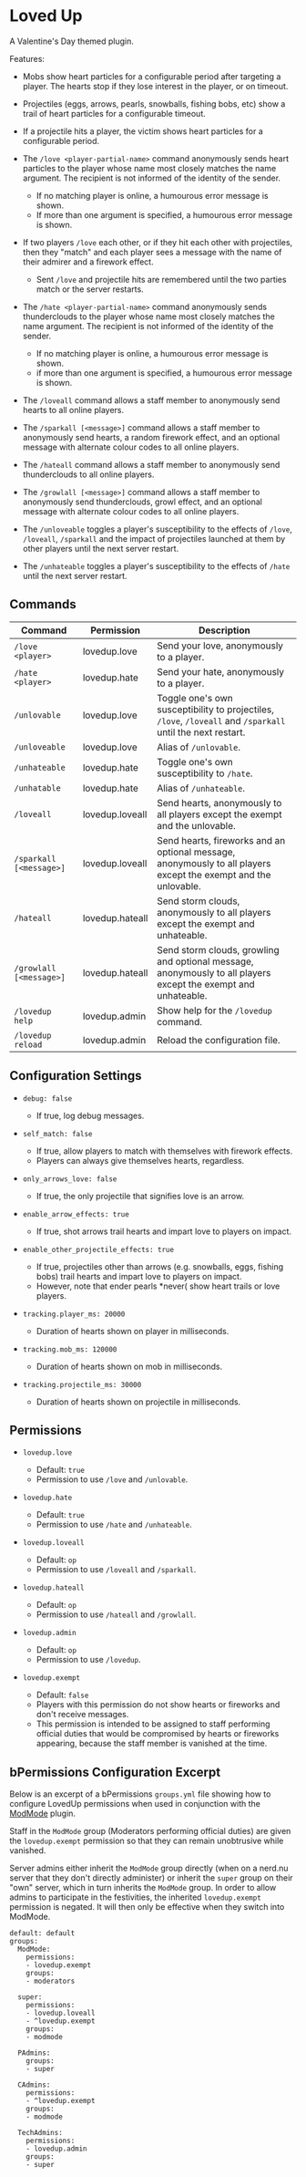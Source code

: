 Loved Up
========
A Valentine's Day themed plugin.

Features:

 * Mobs show heart particles for a configurable period after targeting a
   player. The hearts stop if they lose interest in the player, or on timeout.

 * Projectiles (eggs, arrows, pearls, snowballs, fishing bobs, etc) show a
   trail of heart particles for a configurable timeout.

 * If a projectile hits a player, the victim shows heart particles for a
   configurable period.

 * The `/love <player-partial-name>` command anonymously sends heart
   particles to the player whose name most closely matches the name argument.
   The recipient is not informed of the identity of the sender.

   * If no matching player is online, a humourous error message  is shown.
   * If more than one argument is specified, a humourous error message is shown.

 * If two players `/love` each other, or if they hit each other with
   projectiles, then they "match" and each player sees a message with the name
   of their admirer and a firework effect.

   * Sent `/love` and projectile hits are remembered until the two parties
     match or the server restarts.

 * The `/hate <player-partial-name>` command anonymously sends thunderclouds
   to the player whose name most closely matches the name argument.
   The recipient is not informed of the identity of the sender.

   * If no matching player is online, a humourous error message is shown.
   * if more than one argument is specified, a humourous error message is shown.

 * The `/loveall` command allows a staff member to anonymously send hearts
   to all online players.

 * The `/sparkall [<message>]` command allows a staff member to
   anonymously send hearts, a random firework effect, and an optional message
   with alternate colour codes to all online players.

 * The `/hateall` command allows a staff member to anonymously send thunderclouds
   to all online players.

 * The `/growlall [<message>]` command allows a staff member to
   anonymously send thunderclouds, growl effect, and an optional message
   with alternate colour codes to all online players.

 * The `/unloveable` toggles a player's susceptibility to the effects of
   `/love`, `/loveall`, `/sparkall` and the impact of projectiles
   launched at them by other players until the next server restart.

 * The `/unhateable` toggles a player's susceptibility to the effects of
   `/hate` until the next server restart.

Commands
--------

| Command                   | Permission      | Description                              |
| ------------------------- | --------------- | ---------------------------------------- |
| `/love <player>`          | lovedup.love    | Send your love, anonymously to a player. |
| `/hate <player>`          | lovedup.hate    | Send your hate, anonymously to a player. |
| `/unlovable`              | lovedup.love    | Toggle one's own susceptibility to projectiles, `/love`, `/loveall` and `/sparkall` until the next restart. |
| `/unloveable`             | lovedup.love    | Alias of `/unlovable`. |
| `/unhateable`             | lovedup.hate    | Toggle one's own susceptibility to `/hate`. |
| `/unhatable`              | lovedup.hate    | Alias of `/unhateable`. |
| `/loveall`                | lovedup.loveall | Send hearts, anonymously to all players except the exempt and the unlovable. |
| `/sparkall [<message>]`   | lovedup.loveall | Send hearts, fireworks and an optional message, anonymously to all players except the exempt and the unlovable. |
| `/hateall`                | lovedup.hateall | Send storm clouds, anonymously to all players except the exempt and unhateable. |
| `/growlall [<message>]`   | lovedup.hateall | Send storm clouds, growling and optional message, anonymously to all players except the exempt and unhateable. |
| `/lovedup help`           | lovedup.admin   | Show help for the `/lovedup` command. |
| `/lovedup reload`         | lovedup.admin   | Reload the configuration file. |


Configuration Settings
----------------------

 * `debug: false`
   * If true, log debug messages.

 * `self_match: false`
   * If true, allow players to match with themselves with firework effects.
   * Players can always give themselves hearts, regardless.

 * `only_arrows_love: false`
   * If true, the only projectile that signifies love is an arrow.

 * `enable_arrow_effects: true`
   * If true, shot arrows trail hearts and impart love to players on impact.

 * `enable_other_projectile_effects: true`
   * If true, projectiles other than arrows (e.g. snowballs, eggs, fishing bobs)
     trail hearts and impart love to players on impact.
   * However, note that ender pearls *never( show heart trails or love players.

 * `tracking.player_ms: 20000`
   * Duration of hearts shown on player in milliseconds.

 * `tracking.mob_ms: 120000`
   * Duration of hearts shown on mob in milliseconds.

 * `tracking.projectile_ms: 30000`
   * Duration of hearts shown on projectile in milliseconds.


Permissions
-----------

 * `lovedup.love`
   * Default: `true`
   * Permission to use `/love` and `/unlovable`.

 * `lovedup.hate`
   * Default: `true`
   * Permission to use `/hate` and `/unhateable`.

* `lovedup.loveall`
   * Default: `op`
   * Permission to use `/loveall` and `/sparkall`.

* `lovedup.hateall`
   * Default: `op`
   * Permission to use `/hateall` and `/growlall`.

* `lovedup.admin`
   * Default: `op`
   * Permission to use `/lovedup`.

* `lovedup.exempt`
   * Default: `false`
   * Players with this permission do not show hearts or fireworks and don't
     receive messages.
   * This permission is intended to be assigned to staff performing official
     duties that would be compromised by hearts or fireworks appearing, because
     the staff member is vanished at the time.


bPermissions Configuration Excerpt
----------------------------------
Below is an excerpt of a bPermissions `groups.yml` file showing how to
configure LovedUp permissions when used in conjunction with the
[ModMode](https://github.com/NerdNu/ModMode) plugin.

Staff in the `ModMode` group (Moderators performing official duties) are given
the `lovedup.exempt` permission so that they can remain unobtrusive while
vanished.

Server admins either inherit the `ModMode` group directly (when on
a nerd.nu server that they don't directly administer) or inherit the `super`
group on their "own" server, which in turn inherits the `ModMode` group.  In
order to allow admins to participate in the festivities, the inherited
`lovedup.exempt` permission is negated.  It will then only be effective
when they switch into ModMode.

```
default: default
groups:
  ModMode:
    permissions:
    - lovedup.exempt
    groups:
    - moderators

  super:
    permissions:
    - lovedup.loveall
    - ^lovedup.exempt
    groups:
    - modmode

  PAdmins:
    groups:
    - super

  CAdmins:
    permissions:
    - ^lovedup.exempt
    groups:
    - modmode

  TechAdmins:
    permissions:
    - lovedup.admin
    groups:
    - super
```
